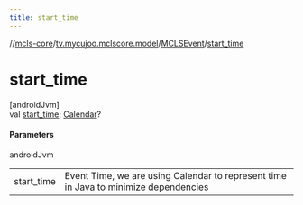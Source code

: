 ```yaml
---
title: start_time
---
```

//[mcls-core](../../../index.html)/[tv.mycujoo.mclscore.model](../index.html)/[MCLSEvent](index.html)/[start_time](start_time.html)



# start_time



[androidJvm]\
val [start_time](start_time.html): [Calendar](https://developer.android.com/reference/kotlin/java/util/Calendar.html)?



#### Parameters


androidJvm

| | |
|---|---|
| start_time | Event Time, we are using Calendar to represent time in Java to minimize dependencies |




